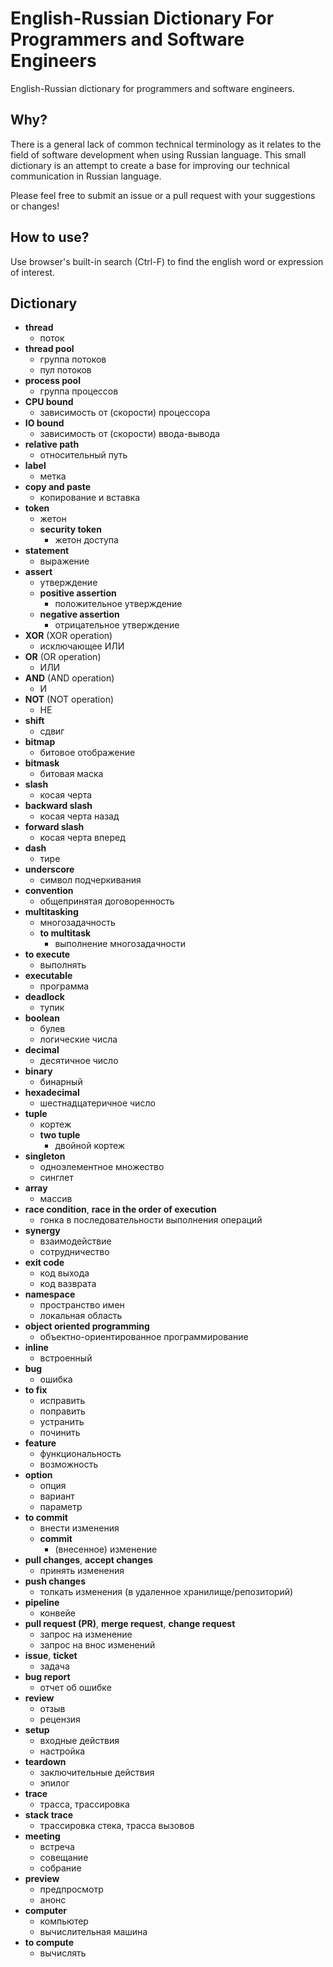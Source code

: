 # English-Russian Dictionary For Programmers and Software Engineers

English-Russian dictionary for programmers and software engineers.

## Why?

There is a general lack of common technical terminology as it relates to the field of software development when using Russian language.
This small dictionary is an attempt to create a base for improving our technical communication in Russian language.

Please feel free to submit an issue or a pull request with your suggestions or changes!

## How to use?

Use browser's built-in search (Ctrl-F) to find the english word or expression of interest.

## Dictionary
* **thread**
  - поток
* **thread pool**
  - группа потоков
  - пул потоков
* **process pool**
  - группа процессов 
* **CPU bound**
  - зависимость от (скорости) процессора
* **IO bound**
  - зависимость от (скорости) ввода-вывода
* **relative path**
  - относительный путь
* **label**
  - метка
* **copy and paste**
  - копирование и вставка
* **token**
  - жетон
  - **security token**
    - жетон доступа
* **statement**
  - выражение
* **assert**
  - утверждение
  - **positive assertion**
    - положительное утверждение
  - **negative assertion**
    - отрицательное утверждение   
* **XOR** (XOR operation)
  - исключающее ИЛИ
* **OR** (OR operation)
  - ИЛИ
* **AND** (AND operation)
  - И
* **NOT** (NOT operation)
  - НЕ
* **shift**
  - сдвиг 
* **bitmap**
  - битовое отображение
* **bitmask**
  - битовая маска
* **slash**
  - косая черта
* **backward slash**
  - косая черта назад
* **forward slash**
  - косая черта вперед
* **dash**
  - тире
* **underscore**
  - символ подчеркивания
* **convention**
  - общепринятая договоренность
* **multitasking**
  - многозадачность
  - **to multitask**
    - выполнение многозадачности
* **to execute**
  - выполнять
* **executable**
  - программа
* **deadlock**
  - тупик
* **boolean**
  - булев
  - логические числа
* **decimal**
  - десятичное число
* **binary**
  - бинарный
* **hexadecimal**
  - шестнадцатеричное число
* **tuple**
  - кортеж
  - **two tuple**
    - двойной кортеж
* **singleton**
  - одноэлементное множество
  - синглет
* **array**
  - массив
* **race condition**, **race in the order of execution**
  - гонка в последовательности выполнения операций
* **synergy**
  - взаимодействие
  - сотрудничество
* **exit code**
  - код выхода
  - код вазврата
* **namespace**
  - пространство имен
  - локальная область
* **object oriented programming**
  - объектно-ориентированное программирование
* **inline**
  - встроенный
* **bug**
  - ошибка
* **to fix**
  - исправить
  - поправить
  - устранить
  - починить
* **feature**
  - функциональность
  - возможность
* **option**
  - опция
  - вариант
  - параметр
* **to commit**
  - внести изменения
  - **commit**
    - (внесенное) изменениe
* **pull changes**, **accept changes**
  - принять изменения
* **push changes**
  - толкать изменения (в удаленное хранилище/репозиторий)
* **pipeline**
  - конвейе
* **pull request (PR)**, **merge request**, **change request**
  - запрос на изменение
  - запрос на внос изменений
* **issue**, **ticket**
  - задачa
* **bug report**
  - отчет об ошибке
* **review**
  - отзыв
  - рецензия
* **setup**
  - входные действия
  - настройка
* **teardown**
  - заключительные действия
  - эпилог
* **trace**
  - трасса, трассировка
* **stack trace**
  - трассировка стека, трасса вызовов
* **meeting**
  - встреча
  - совещание
  - собрание
* **preview**
  - предпросмотр
  - анонс
* **computer**
  - компьютер
  - вычислительная машина
* **to compute**
  - вычислять
